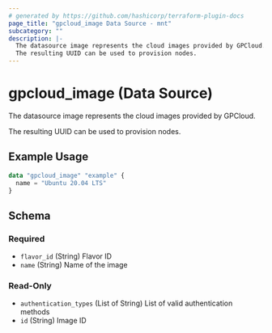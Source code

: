 ```yaml
---
# generated by https://github.com/hashicorp/terraform-plugin-docs
page_title: "gpcloud_image Data Source - mnt"
subcategory: ""
description: |-
  The datasource image represents the cloud images provided by GPCloud.
  The resulting UUID can be used to provision nodes.
---
```


# gpcloud_image (Data Source)

The datasource image represents the cloud images provided by GPCloud.

The resulting UUID can be used to provision nodes.

## Example Usage

```terraform
data "gpcloud_image" "example" {
  name = "Ubuntu 20.04 LTS"
}
```

<!-- schema generated by tfplugindocs -->
## Schema

### Required

- `flavor_id` (String) Flavor ID
- `name` (String) Name of the image

### Read-Only

- `authentication_types` (List of String) List of valid authentication methods
- `id` (String) Image ID


